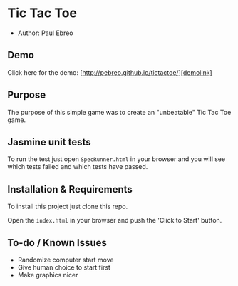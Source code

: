 # Tic Tac Toe
* Author: Paul Ebreo

## Demo
Click here for the demo: [http://pebreo.github.io/tictactoe/][demolink]

## Purpose
The purpose of this simple game was to create an "unbeatable" Tic Tac Toe game.

## Jasmine unit tests
To run the test just open `SpecRunner.html` in your browser and you will see which tests failed and which tests have passed.

## Installation & Requirements
To install this project just clone this repo.

Open the `index.html` in your browser and push the 'Click to Start' button.

## To-do / Known Issues
- Randomize computer start move
- Give human choice to start first
- Make graphics nicer


[demolink]: http://pebreo.github.io/tictactoe/ "Tic Tac Toe Game"